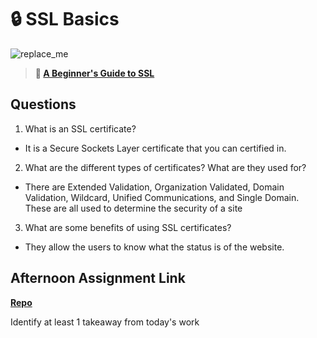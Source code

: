 # 🔒 SSL Basics

![replace_me](https://codeworks.blob.core.windows.net/public/assets/img/illustrations/placeholder.svg)

> **📖 [A Beginner's Guide to SSL](https://codeworksacademy.com/fs-student-guide/resources/wk8-9/07-SSL)**

## Questions

1. What is an SSL certificate?

- It is a Secure Sockets Layer certificate that you can certified in.

2. What are the different types of certificates? What are they used for?

- There are Extended Validation, Organization Validated, Domain Validation, Wildcard, Unified Communications, and Single Domain. These are all used to determine the security of a site

3. What are some benefits of using SSL certificates?

- They allow the users to know what the status is of the website.

## Afternoon Assignment Link

**[Repo](https://github.com/Jakeepaulin/<ASSIGNMENT_REPO>)**

Identify at least 1 takeaway from today's work
